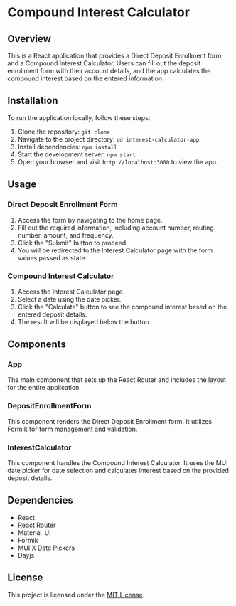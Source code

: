 # Compound Interest Calculator

## Overview

This is a React application that provides a Direct Deposit Enrollment form and a Compound Interest Calculator. Users can fill out the deposit enrollment form with their account details, and the app calculates the compound interest based on the entered information.

## Installation

To run the application locally, follow these steps:

1. Clone the repository: `git clone `
2. Navigate to the project directory: `cd interest-calculator-app`
3. Install dependencies: `npm install`
4. Start the development server: `npm start`
5. Open your browser and visit `http://localhost:3000` to view the app.

## Usage

### Direct Deposit Enrollment Form

1. Access the form by navigating to the home page.
2. Fill out the required information, including account number, routing number, amount, and frequency.
3. Click the "Submit" button to proceed.
4. You will be redirected to the Interest Calculator page with the form values passed as state.

### Compound Interest Calculator

1. Access the Interest Calculator page.
2. Select a date using the date picker.
3. Click the "Calculate" button to see the compound interest based on the entered deposit details.
4. The result will be displayed below the button.

## Components

### App

The main component that sets up the React Router and includes the layout for the entire application.

### DepositEnrollmentForm

This component renders the Direct Deposit Enrollment form. It utilizes Formik for form management and validation.

### InterestCalculator

This component handles the Compound Interest Calculator. It uses the MUI date picker for date selection and calculates interest based on the provided deposit details.

## Dependencies

- React
- React Router
- Material-UI
- Formik
- MUI X Date Pickers
- Dayjs

## License

This project is licensed under the [MIT License](LICENSE).